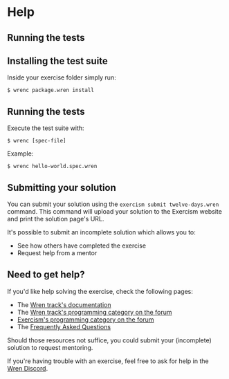 # Help

## Running the tests

## Installing the test suite

Inside your exercise folder simply run:

```
$ wrenc package.wren install
```

## Running the tests

Execute the test suite with:

```
$ wrenc [spec-file]
```

Example:

```
$ wrenc hello-world.spec.wren
```

## Submitting your solution

You can submit your solution using the `exercism submit twelve-days.wren` command.
This command will upload your solution to the Exercism website and print the solution page's URL.

It's possible to submit an incomplete solution which allows you to:

- See how others have completed the exercise
- Request help from a mentor

## Need to get help?

If you'd like help solving the exercise, check the following pages:

- The [Wren track's documentation](https://exercism.org/docs/tracks/wren)
- The [Wren track's programming category on the forum](https://forum.exercism.org/c/programming/wren)
- [Exercism's programming category on the forum](https://forum.exercism.org/c/programming/5)
- The [Frequently Asked Questions](https://exercism.org/docs/using/faqs)

Should those resources not suffice, you could submit your (incomplete) solution to request mentoring.

If you're having trouble with an exercise, feel free to ask for help in the [Wren Discord](https://discord.gg/VTzuWmBavH).